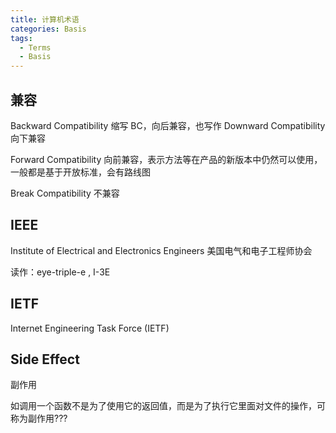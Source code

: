 ```yaml
---
title: 计算机术语
categories: Basis
tags: 
  - Terms
  - Basis
---
```


## 兼容

Backward Compatibility 缩写 BC，向后兼容，也写作 Downward Compatibility 向下兼容

Forward Compatibility 向前兼容，表示方法等在产品的新版本中仍然可以使用，一般都是基于开放标准，会有路线图

Break Compatibility 不兼容

## IEEE

Institute of Electrical and Electronics Engineers 美国电气和电子工程师协会

读作：eye-triple-e , I-3E

## IETF

Internet Engineering Task Force (IETF)

## Side Effect

副作用

如调用一个函数不是为了使用它的返回值，而是为了执行它里面对文件的操作，可称为副作用???
